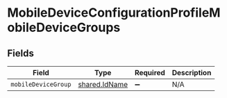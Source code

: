 # MobileDeviceConfigurationProfileMobileDeviceGroups


## Fields

| Field                                                 | Type                                                  | Required                                              | Description                                           |
| ----------------------------------------------------- | ----------------------------------------------------- | ----------------------------------------------------- | ----------------------------------------------------- |
| `mobileDeviceGroup`                                   | [shared.IdName](../../../sdk/models/shared/idname.md) | :heavy_minus_sign:                                    | N/A                                                   |